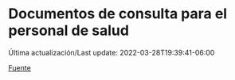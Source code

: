 # Documentos de consulta para el personal de salud

Última actualización/Last update: 2022-03-28T19:39:41-06:00

 [Fuente](https://coronavirus.gob.mx/personal-de-salud/documentos-de-consulta/)
